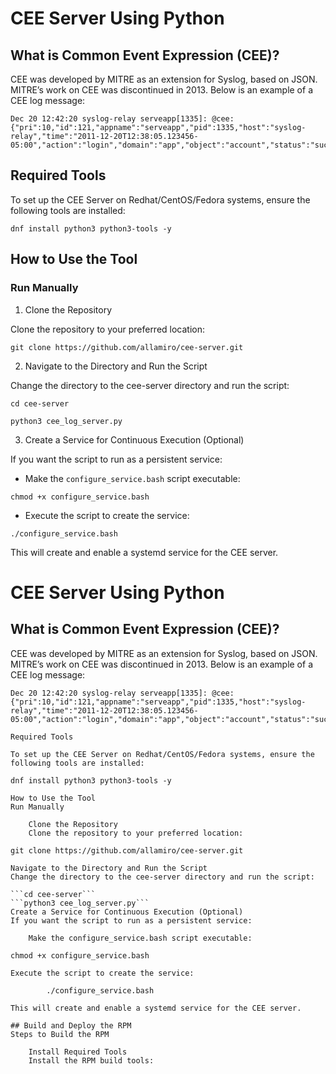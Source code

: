 # CEE Server Using Python

## What is Common Event Expression (CEE)?
CEE was developed by MITRE as an extension for Syslog, based on JSON. MITRE’s work on CEE was discontinued in 2013. Below is an example of a CEE log message:

```
Dec 20 12:42:20 syslog-relay serveapp[1335]: @cee: {"pri":10,"id":121,"appname":"serveapp","pid":1335,"host":"syslog-relay","time":"2011-12-20T12:38:05.123456-05:00","action":"login","domain":"app","object":"account","status":"success"}
```
## Required Tools

To set up the CEE Server on Redhat/CentOS/Fedora systems, ensure the following tools are installed:

```dnf install python3 python3-tools -y ```

## How to Use the Tool
### Run Manually

1. Clone the Repository

Clone the repository to your preferred location:

```git clone https://github.com/allamiro/cee-server.git```

2. Navigate to the Directory and Run the Script

Change the directory to the cee-server directory and run the script:

```cd cee-server```

```python3 cee_log_server.py```

3. Create a Service for Continuous Execution (Optional)

If you want the script to run as a persistent service:

* Make the ```configure_service.bash``` script executable:

```chmod +x configure_service.bash```

* Execute the script to create the service:

```./configure_service.bash ```

This will create and enable a systemd service for the CEE server.

# CEE Server Using Python

## What is Common Event Expression (CEE)?
CEE was developed by MITRE as an extension for Syslog, based on JSON. MITRE’s work on CEE was discontinued in 2013. Below is an example of a CEE log message:

```plaintext
Dec 20 12:42:20 syslog-relay serveapp[1335]: @cee: {"pri":10,"id":121,"appname":"serveapp","pid":1335,"host":"syslog-relay","time":"2011-12-20T12:38:05.123456-05:00","action":"login","domain":"app","object":"account","status":"success"}

Required Tools

To set up the CEE Server on Redhat/CentOS/Fedora systems, ensure the following tools are installed:

dnf install python3 python3-tools -y

How to Use the Tool
Run Manually

    Clone the Repository
    Clone the repository to your preferred location:

git clone https://github.com/allamiro/cee-server.git

Navigate to the Directory and Run the Script
Change the directory to the cee-server directory and run the script:

```cd cee-server```
```python3 cee_log_server.py```
Create a Service for Continuous Execution (Optional)
If you want the script to run as a persistent service:

    Make the configure_service.bash script executable:

chmod +x configure_service.bash

Execute the script to create the service:

        ./configure_service.bash

This will create and enable a systemd service for the CEE server.

## Build and Deploy the RPM
Steps to Build the RPM

    Install Required Tools
    Install the RPM build tools: